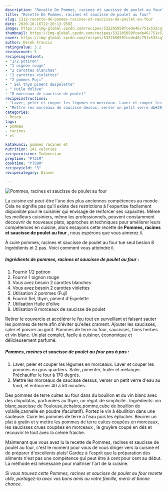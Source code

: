 ```yaml
---
description: "Recette De Pommes, racines et saucisse de poulet au four"
title: "Recette De Pommes, racines et saucisse de poulet au four"
slug: 1312-recette-de-pommes-racines-et-saucisse-de-poulet-au-four
date: 2020-10-16T22:20:13.959Z
image: https://img-global.cpcdn.com/recipes/5322b5059fcede46/751x532cq70/pommes-racines-et-saucisse-de-poulet-au-four-photo-principale-de-la-recette.jpg
thumbnail: https://img-global.cpcdn.com/recipes/5322b5059fcede46/751x532cq70/pommes-racines-et-saucisse-de-poulet-au-four-photo-principale-de-la-recette.jpg
cover: https://img-global.cpcdn.com/recipes/5322b5059fcede46/751x532cq70/pommes-racines-et-saucisse-de-poulet-au-four-photo-principale-de-la-recette.jpg
author: Derek Francis
ratingvalue: 3.2
reviewcount: 5
recipeingredient:
- "1/2 potiron"
- "1 oignon rouge"
- "2 carottes blanches"
- "2 carottes violettes"
- "2 pommes Fuji"
- " Sel thym piment dEspelette"
- " Huile dolive"
- "8 morceaux de saucisse de poulet"
recipeinstructions:
- "Laver, peler et couper les légumes en morceaux. Laver et couper les pommes en gros quartiers. Saler, pimenter, huiler et mélanger. Préchauffer le four à 170 degrés."
- "Mettre les morceaux de saucisse dessus, verser un petit verre d&#39;eau au fond, et enfourner 40 à 50 minutes."
categories:
- Resep
tags:
- pommes
- racines
- et

katakunci: pommes racines et 
nutrition: 141 calories
recipecuisine: Indonesian
preptime: "PT31M"
cooktime: "PT59M"
recipeyield: "3"
recipecategory: Dinner

---
```



![Pommes, racines et saucisse de poulet au four](https://img-global.cpcdn.com/recipes/5322b5059fcede46/751x532cq70/pommes-racines-et-saucisse-de-poulet-au-four-photo-principale-de-la-recette.jpg)

La cuisine est peut-être l'une des plus anciennes compétences au monde. Cela ne signifie pas qu'il existe des restrictions à l'expertise facilement disponible pour le cuisinier qui envisage de renforcer ses capacités. Même les meilleurs cuisiniers, même les professionnels, peuvent constamment découvrir de nouveaux plats, approches et techniques pour améliorer leurs compétences en cuisine, alors essayons cette recette de <strong> Pommes, racines et saucisse de poulet au four </strong>, nous espérons que vous aimerez il.

<!--inarticleads1-->

À cuire pommes, racines et saucisse de poulet au four tue seul besion 8 Ingrédients et 2 pas. Voici comment vous atteindre il.

##### Ingrédients de pommes, racines et saucisse de poulet au four :

1. Fournir 1/2 potiron
1. Fournir 1 oignon rouge
1. Vous avez besoin 2 carottes blanches
1. Vous avez besoin 2 carottes violettes
1. Utilisation 2 pommes (Fuji)
1. Fournir  Sel, thym, piment d&#39;Espelette
1. Utilisation  Huile d&#39;olive
1. Utilisation 8 morceaux de saucisse de poulet


Retirer le couvercle et accélérer le feu tout en surveillant et faisant sauter les pommes de terre afin d&#39;éviter qu&#39;elles crament. Ajouter les saucisses, saler et poivrer au goût. Pommes de terre au four, saucisses, fines herbes et vin blanc. Un plat complet, facile à cuisiner, économique et délicieusement parfumé. 

<!--inarticleads2-->

##### Pommes, racines et saucisse de poulet au four pas à pas :

1. Laver, peler et couper les légumes en morceaux. Laver et couper les pommes en gros quartiers. Saler, pimenter, huiler et mélanger. Préchauffer le four à 170 degrés.
1. Mettre les morceaux de saucisse dessus, verser un petit verre d&#39;eau au fond, et enfourner 40 à 50 minutes.


Des pommes de terre cuites au four dans du bouillon et du vin blanc avec des chipolatas, parfumées au thym, un régal. de simplicité.. Ingrédients: vin blanc,saucisse de Toulouse,échalote,pomme,cube de bouillon de volaille,cannelle en poudre (facultatif). Portez le vin à ébullition dans une sauteuse. Cuire les pommes de terre à l&#39;eau puis les éplucher. Beurrer un plat à gratin et y mettre les pommes de terre cuites coupées en morceaux, les saucisses crues coupées en morceaux , le gruyère coupé en dés et recouvrir le tout avec la crème fraiche. 

<!--inarticleads1-->

<p>
Maintenant que vous avez lu la recette de Pommes, racines et saucisse de poulet au four, c'est le moment pour vous de vous diriger vers la cuisine et de préparer d'excellents plats! Gardez à l'esprit que la préparation des aliments n'est pas une compétence qui peut être à cent pour cent au début. La méthode est nécessaire pour maîtriser l'art de la cuisine.
</p>

<p>
<i>Si vous trouvez cette Pommes, racines et saucisse de poulet au four recette utile, partagez-la avec vos bons amis ou votre famille, merci et bonne chance.</i>
</p>
